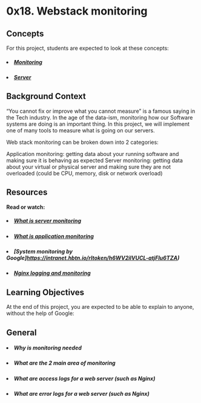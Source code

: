 # 0x18. Webstack monitoring

## Concepts
For this project, students are expected to look at these concepts:

##### <li>[Monitoring](https://intranet.hbtn.io/concepts/13)</li>
##### <li>[Server](https://intranet.hbtn.io/concepts/67)</li>

## Background Context
“You cannot fix or improve what you cannot measure” is a famous saying in the Tech industry. In the age of the data-ism, monitoring how our Software systems are doing is an important thing. In this project, we will implement one of many tools to measure what is going on our servers.

Web stack monitoring can be broken down into 2 categories:

Application monitoring: getting data about your running software and making sure it is behaving as expected
Server monitoring: getting data about your virtual or physical server and making sure they are not overloaded (could be CPU, memory, disk or network overload)

## Resources
<b>Read or watch:</b>

##### <li>[What is server monitoring](https://intranet.hbtn.io/rltoken/m8e7smqRz3k4PUBnv0zB7g)</li>
##### <li>[What is application monitoring](https://intranet.hbtn.io/rltoken/fGzCCVr7lwNEvarE8u1HRQ)</li>
##### <li>[System monitoring by Google]https://intranet.hbtn.io/rltoken/h6WV2iIVUCL-atjFIu6TZA)</li>
##### <li>[Nginx logging and monitoring](https://intranet.hbtn.io/rltoken/ZUIlnid6NphRWIaGZ3MTZQ)</li>

## Learning Objectives
At the end of this project, you are expected to be able to explain to anyone, without the help of Google:

## General
##### <li>Why is monitoring needed</li>
##### <li>What are the 2 main area of monitoring</li>
##### <li>What are access logs for a web server (such as Nginx)</li>
##### <li>What are error logs for a web server (such as Nginx)</li>
